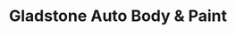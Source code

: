 ---
title: "Gladstone Auto Body & Paint"
url: /oak-grove/gladstone-auto-body-and-paint/
shop: car repair
---